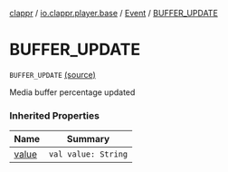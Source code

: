 [clappr](../../index.md) / [io.clappr.player.base](../index.md) / [Event](index.md) / [BUFFER_UPDATE](.)

# BUFFER_UPDATE

`BUFFER_UPDATE` [(source)](https://github.com/clappr/clappr-android/tree/dev/clappr/src/main/kotlin/io/clappr/player/base/Events.kt#L47)

Media buffer percentage updated

### Inherited Properties

| Name | Summary |
|---|---|
| [value](value.md) | `val value: String` |
